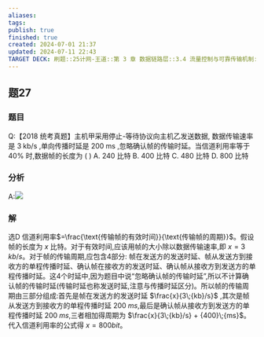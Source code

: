```yaml
---
aliases: 
tags: 
publish: true
finished: true
created: 2024-07-01 21:37
updated: 2024-07-11 22:43
TARGET DECK: 刷题::25计网-王道::第 3 章 数据链路层::3.4 流量控制与可靠传输机制::题27
---
```

## 题27
### 题目
Q:【2018 统考真题】主机甲采用停止-等待协议向主机乙发送数据, 数据传输速率是 $3\mathrm{\;{kb}}/\mathrm{s}$ ,单向传播时延是 ${200}\mathrm{\;{ms}}$ ,忽略确认帧的传输时延。当信道利用率等于 ${40}\%$ 时,数据帧的长度为 ( )
A. 240 比特 
B. 400 比特 
C. 480 比特 
D. 800 比特
### 分析
A:![](https://img.hwenyi.live/202407112241899.webp)
### 解
选D
信道利用率$=\frac{\text{传输帧的有效时间}}{\text{传输帧的周期}}$。假设帧的长度为 $x$ 比特。对于有效时间,应该用帧的大小除以数据传输速率,即 $x = 3\;{kb}/s$。对于帧的传输周期,应包含4部分: 帧在发送方的发送时延、帧从发送方到接收方的单程传播时延、确认帧在接收方的发送时延、确认帧从接收方到发送方的单程传播时延。这4个时延中,因为题目中说“忽略确认帧的传输时延”,所以不计算确认帧的传输时延(传输时延也称发送时延,注意与传播时延区分)。所以帧的传输周期由三部分组成:首先是帧在发送方的发送时延 $\frac{x}{3\;{kb}/s}$ ,其次是帧从发送方到接收方的单程传播时延 ${200}\;{ms}$,最后是确认帧从接收方到发送方的单程传播时延 ${200}\;{ms}$,三者相加得周期为 $\frac{x}{3\;{kb}/s} + {400}\;{ms}$。代入信道利用率的公式得 $x = {800}{bit}$。
<!--ID: 1732368640329-->
